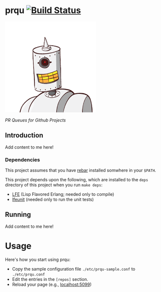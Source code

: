 # prqu [![Build Status](https://travis-ci.org/lfe/prqu.png?branch=master)](https://travis-ci.org/lfe/prqu)

<img src="resources/public/images/prqu.png"/>

*PR Queues for Github Projects*

## Introduction

Add content to me here!


### Dependencies

This project assumes that you have [rebar]() installed somwhere in your
``$PATH``.

This project depends upon the following, which are installed to the ``deps``
directory of this project when you run ``make deps``:

* [LFE]() (Lisp Flavored Erlang; needed only to compile)
* [lfeunit]() (needed only to run the unit tests)


## Running

Add content to me here!


Usage
=====

Here's how you start using prqu:

* Copy the sample configuration file ``./etc/prqu-sample.conf`` to
  ``./etc/prqu.conf``
* Edit the entries in the ``[repos]`` section.
* Reload your page (e.g., <a href="http://localhost:5099/">localhost:5099</a>)

